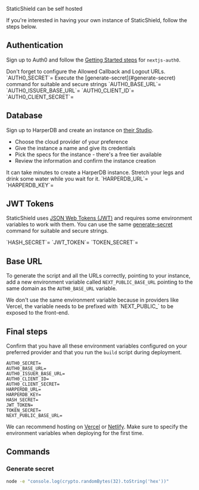 StaticShield can be self hosted

If you're interested in having your own instance of StaticShield, follow the steps below.

## Authentication

Sign up to Auth0 and follow the [Getting Started steps](https://github.com/auth0/nextjs-auth0#getting-started) for `nextjs-auth0`.

<Callout type="warning">
  Don't forget to configure the Allowed Callback and Logout URLs.
</Callout>

<Accordion title='Environment variables from this step'>
`AUTH0_SECRET`= Execute the [generate-secret](#generate-secret) command for suitable and secure strings  
`AUTH0_BASE_URL`=  
`AUTH0_ISSUER_BASE_URL`=  
`AUTH0_CLIENT_ID`=  
`AUTH0_CLIENT_SECRET`=  
</Accordion>

## Database

Sign up to HarperDB and create an instance on [their Studio](https://studio.harperdb.io/sign-up).

- Choose the cloud provider of your preference
- Give the instance a name and give its credentials
- Pick the specs for the instance - there's a free tier available
- Review the information and confirm the instance creation

<Callout type="info">
  It can take minutes to create a HarperDB instance.
  Stretch your legs and drink some water while you wait for it.
</Callout>

<Accordion title='Environment variables from this step'>
`HARPERDB_URL`=  
`HARPERDB_KEY`=
</Accordion>

## JWT Tokens

StaticShield uses [JSON Web Tokens (JWT)](https://jwt.io/) and requires some environment variables to work with them. You can use the same [generate-secret](#generate-secret) command for suitable and secure strings.

<Accordion title='Environment variables from this step'>
`HASH_SECRET`=  
`JWT_TOKEN`=  
`TOKEN_SECRET`=  
</Accordion>

## Base URL

To generate the script and all the URLs correctly, pointing to your instance, add a new environment variable called `NEXT_PUBLIC_BASE_URL` pointing to the same domain as the `AUTH0_BASE_URL` variable.

<Callout type="info">
  We don't use the same environment variable because in providers like Vercel, the variable needs to be prefixed with `NEXT_PUBLIC_` to be exposed to the front-end.
</Callout>

## Final steps

Confirm that you have all these environment variables configured on your preferred provider and that you run the `build` script during deployment.

```
AUTH0_SECRET=
AUTH0_BASE_URL=
AUTH0_ISSUER_BASE_URL=
AUTH0_CLIENT_ID=
AUTH0_CLIENT_SECRET=
HARPERDB_URL=
HARPERDB_KEY=
HASH_SECRET=
JWT_TOKEN=
TOKEN_SECRET=
NEXT_PUBLIC_BASE_URL=
```

We can recommend hosting on [Vercel](https://vercel.com/) or [Netlify](https://www.netlify.com/). Make sure to specify the environment variables when deploying for the first time.

## Commands

### Generate secret

```sh
node -e "console.log(crypto.randomBytes(32).toString('hex'))"
```

